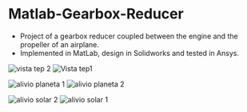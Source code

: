 # Matlab-Gearbox-Reducer

* Project of a gearbox reducer coupled between the engine and the propeller of an airplane. 
* Implemented in MatLab, design in Solidworks and tested in Ansys.


![vista tep 2](https://user-images.githubusercontent.com/69171014/114131084-4735d400-98d8-11eb-9ae9-8b9bc0418e05.png)
![Vista tep1](https://user-images.githubusercontent.com/69171014/114131069-3dac6c00-98d8-11eb-8f3b-834c4b7efe1d.png)

![alivio planeta 1](https://user-images.githubusercontent.com/69171014/114131118-5f0d5800-98d8-11eb-8470-21445f863daf.png)
![alivio planeta 2](https://user-images.githubusercontent.com/69171014/114131123-616fb200-98d8-11eb-9ae9-84eaac1a3b31.png)

![alivio solar 2](https://user-images.githubusercontent.com/69171014/114131132-67fe2980-98d8-11eb-9c21-346d7399c6a3.png)
![alivio solar 1](https://user-images.githubusercontent.com/69171014/114131136-6a608380-98d8-11eb-87f2-3c9ce376c0a7.png)

